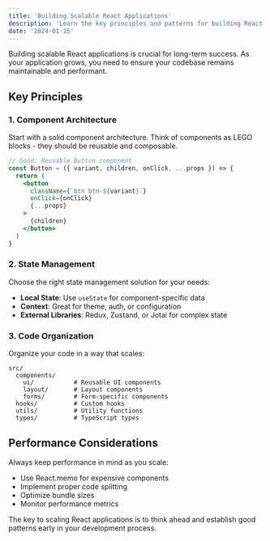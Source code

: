 ```yaml
---
title: 'Building Scalable React Applications'
description: 'Learn the key principles and patterns for building React applications that can grow with your team and user base.'
date: '2024-01-15'
---
```


Building scalable React applications is crucial for long-term success. As your application grows, you need to ensure your codebase remains maintainable and performant.

## Key Principles

### 1. Component Architecture

Start with a solid component architecture. Think of components as LEGO blocks - they should be reusable and composable.

```jsx
// Good: Reusable Button component
const Button = ({ variant, children, onClick, ...props }) => {
  return (
    <button 
      className={`btn btn-${variant}`}
      onClick={onClick}
      {...props}
    >
      {children}
    </button>
  )
}
```

### 2. State Management

Choose the right state management solution for your needs:

- **Local State**: Use `useState` for component-specific data
- **Context**: Great for theme, auth, or configuration
- **External Libraries**: Redux, Zustand, or Jotai for complex state

### 3. Code Organization

Organize your code in a way that scales:

```
src/
  components/
    ui/           # Reusable UI components
    layout/       # Layout components
    forms/        # Form-specific components
  hooks/          # Custom hooks
  utils/          # Utility functions
  types/          # TypeScript types
```

## Performance Considerations

Always keep performance in mind as you scale:

- Use React.memo for expensive components
- Implement proper code splitting
- Optimize bundle sizes
- Monitor performance metrics

The key to scaling React applications is to think ahead and establish good patterns early in your development process.